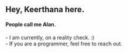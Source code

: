 <h2>Hey, Keerthana here.</h2>   
<h4>People call me Alan.</h4>  
<p>- I am currently, on a reality check. :)<br>- If you are a programmer, feel free to reach out.</p> 
<!---
keerthana5958v/keerthana5958v is a ✨ special ✨ repository because its `README.md` (this file) appears on your GitHub profile. 
You can click the Preview link to take a look at your changes.   
---> 
   
  
